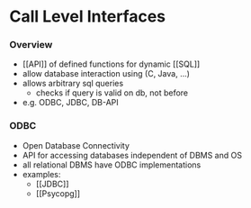 # Call Level Interfaces
### Overview
+ [[API]] of defined functions for dynamic [[SQL]]
+ allow database interaction using (C, Java, ...)
+ allows arbitrary sql queries
	+ checks if query is valid on db, not before
+ e.g. ODBC, JDBC, DB-API

### ODBC
+ Open Database Connectivity
+ API for accessing databases independent of DBMS and OS
+ all relational DBMS have ODBC implementations
+ examples:
	+ [[JDBC]]
	+ [[Psycopg]]

